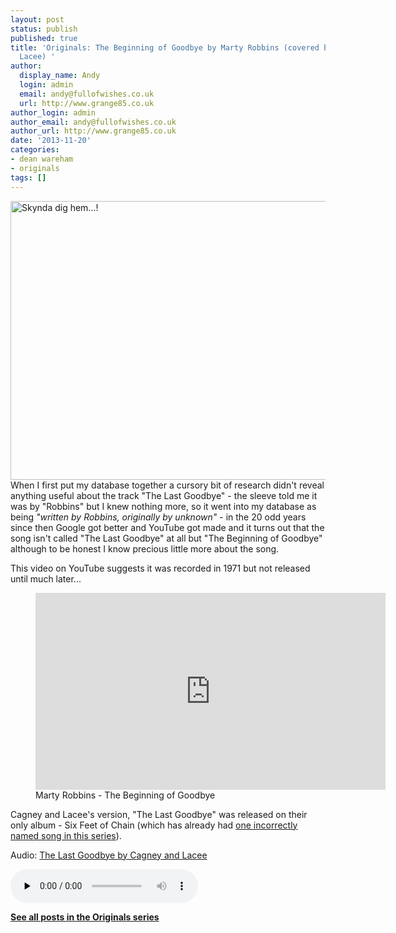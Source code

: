 ```yaml
---
layout: post
status: publish
published: true
title: 'Originals: The Beginning of Goodbye by Marty Robbins (covered by Cagney and
  Lacee) '
author:
  display_name: Andy
  login: admin
  email: andy@fullofwishes.co.uk
  url: http://www.grange85.co.uk
author_login: admin
author_email: andy@fullofwishes.co.uk
author_url: http://www.grange85.co.uk
date: '2013-11-20'
categories:
- dean wareham
- originals
tags: []
---
```

<p><a href="http://www.flickr.com/photos/dinohyus/6315754129/" title="Skynda dig hem...! by Dinohyus, on Flickr"><img class="aligncenter" src="https://farm7.staticflickr.com/6110/6315754129_5d5f757565_z.jpg" width="640" height="446" alt="Skynda dig hem...!"></a><br />
When I first put my database together a cursory bit of research didn't reveal anything useful about the track "The Last Goodbye" - the sleeve told me it was by "Robbins" but I knew nothing more, so it went into my database as being <em>"written by Robbins, originally by unknown"</em> - in the 20 odd years since then Google got better and YouTube got made and it turns out that the song isn't called "The Last Goodbye" at all but "The Beginning of Goodbye" although to be honest I know precious little more about the song.</p>
<p>This video on YouTube suggests it was recorded in 1971 but not released until much later...</p>
<figure class="caption aligncenter"><iframe width="560" height="315" src="https://www.youtube.com/embed/JFKUG68iu8k" frameborder="0" allowfullscreen></iframe><figcaption class="caption-text">Marty Robbins - The Beginning of Goodbye</figcaption></figure>
<p>Cagney and Lacee's version, "The Last Goodbye" was released on their only album - Six Feet of Chain (which has already had <a href="/2013/02/27/originals-yours-tonight-by-martin-rev-covered-by-cagney-and-lacee/" title="Originals: Yours Tonight by Martin Rev (covered by Cagney and Lacee)">one incorrectly named song in this series</a>).</p>

<div class="well"><p class="audio">Audio: <a href="https://media.fullofwishes.co.uk/05-dean_wareham/audio/04_Cagney%20and%20Lacee_The%20Last%20Goodbye.mp3">The Last Goodbye by Cagney and Lacee</a></p><audio controls="controls" preload="none" src="https://media.fullofwishes.co.uk/05-dean_wareham/audio/04_Cagney%20and%20Lacee_The%20Last%20Goodbye.mp3"></audio></div>

<p><strong><a href="/category/originals/" title="List: Originals">See all posts in the Originals series</a></strong></p>
